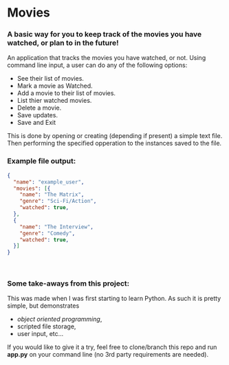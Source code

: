 # Movies
### A basic way for you to keep track of the movies you have watched, or plan to in the future!

An application that tracks the movies you have watched, or not. Using command line input, a user can do any of the following options:
- See their list of movies.
- Mark a movie as Watched.
- Add a movie to their list of movies.
- List thier watched movies.
- Delete a movie.
- Save updates.
- Save and Exit

This is done by opening or creating (depending if present) a simple text file. Then performing the specified opperation to the instances saved to the file.

### Example file output:
```json
{
  "name": "example_user", 
  "movies": [{
    "name": "The Matrix", 
    "genre": "Sci-Fi/Action", 
    "watched": true,
  }, 
  {
    "name": "The Interview", 
    "genre": "Comedy", 
    "watched": true,
  }]
}
```

<br/>

### Some take-aways from this project:

This was made when I was first starting to learn Python. As such it is pretty simple, but demonstrates 
- *object oriented programming*, 
- scripted file storage, 
- user input, etc...  

If you would like to give it a try, feel free to clone/branch this repo and run **app.py** on your command line (no 3rd party requirements are needed).
